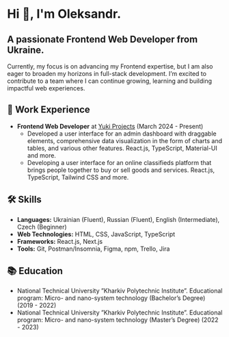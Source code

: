 <!DOCTYPE html>
<html>
<body>
    <h1>Hi 👋, I'm Oleksandr.</h1>
    <h2>A passionate Frontend Web Developer from Ukraine.</h2>
    <p>Currently, my focus is on advancing my Frontend expertise, but I am also eager to broaden my horizons in full-stack development. I’m excited to contribute to a team where I can continue growing, learning and building impactful web experiences.</p>
    <h2>🔭 Work Experience</h2>
    <ul>
        <li><b>Frontend Web Developer</b> at <a href="https://www.linkedin.com/company/yuki-projects/">Yuki Projects</a> (March 2024 - Present)
            <ul>
                <li>Developed a user interface for an admin dashboard with draggable elements, comprehensive data visualization in the form of charts and tables, and various other features. React.js, TypeScript, Material-UI and more.</li>
                <li>Developing a user interface for an online classifieds platform that brings people together to buy or sell goods and services. React.js, TypeScript, Tailwind CSS and more.</li>
            </ul>
        </li>
    </ul>
    <h2>🛠️ Skills</h2>
      <ul>
        <li><strong>Languages:</strong> Ukrainian (Fluent), Russian (Fluent), English (Intermediate), Czech (Beginner)</li>
        <li><strong>Web Technologies:</strong> HTML, CSS, JavaScript, TypeScript</li>
        <li><strong>Frameworks:</strong> React.js, Next.js</li>
        <li><strong>Tools:</strong> Git, Postman/Insomnia, Figma, npm, Trello, Jira</li>
      </ul>
    <h2>📚 Education</h2>
    <ul>
        <li>National Technical University ”Kharkiv Polytechnic Institute”. Educational program: Micro- and nano-system technology (Bachelor’s Degree) (2019 - 2022)</li>
        <li>National Technical University ”Kharkiv Polytechnic Institute”. Educational program: Micro- and nano-system technology (Master’s Degree) (2022 - 2023)</li>
    </ul>
</body>
</html>

